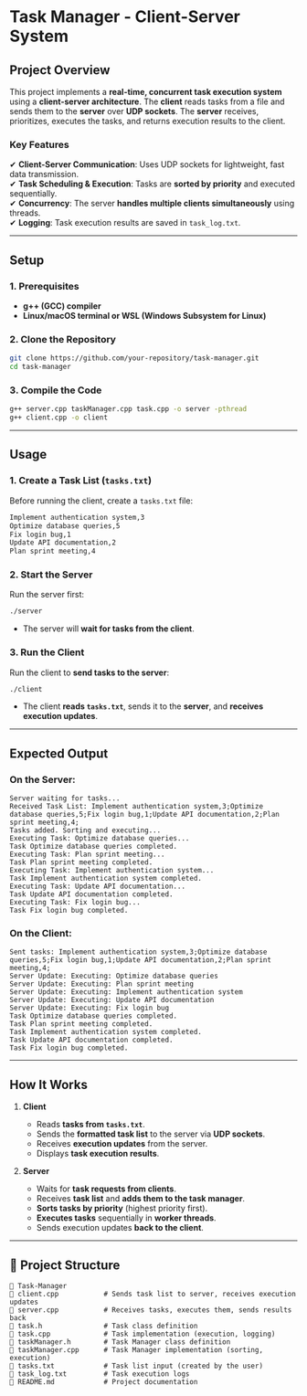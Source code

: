 # Task Manager - Client-Server System

## Project Overview
This project implements a **real-time, concurrent task execution system** using a **client-server architecture**. The **client** reads tasks from a file and sends them to the **server** over **UDP sockets**. The **server** receives, prioritizes, executes the tasks, and returns execution results to the client.

### **Key Features**
✔ **Client-Server Communication**: Uses UDP sockets for lightweight, fast data transmission.  
✔ **Task Scheduling & Execution**: Tasks are **sorted by priority** and executed sequentially.  
✔ **Concurrency**: The server **handles multiple clients simultaneously** using threads.  
✔ **Logging**: Task execution results are saved in `task_log.txt`.  

---

## **Setup**
### **1️. Prerequisites**
- **g++ (GCC) compiler**
- **Linux/macOS terminal or WSL (Windows Subsystem for Linux)**

### **2️. Clone the Repository**
```sh
git clone https://github.com/your-repository/task-manager.git
cd task-manager
```

### **3️. Compile the Code**
```sh
g++ server.cpp taskManager.cpp task.cpp -o server -pthread
g++ client.cpp -o client
```

---

## **Usage**
### **1️. Create a Task List (`tasks.txt`)**
Before running the client, create a `tasks.txt` file:
```txt
Implement authentication system,3
Optimize database queries,5
Fix login bug,1
Update API documentation,2
Plan sprint meeting,4
```

### **2. Start the Server**
Run the server first:
```sh
./server
```
- The server will **wait for tasks from the client**.

### **3. Run the Client**
Run the client to **send tasks to the server**:
```sh
./client
```
- The client **reads `tasks.txt`**, sends it to the **server**, and **receives execution updates**.

---

## **Expected Output**
### **On the Server:**
```
Server waiting for tasks...
Received Task List: Implement authentication system,3;Optimize database queries,5;Fix login bug,1;Update API documentation,2;Plan sprint meeting,4;
Tasks added. Sorting and executing...
Executing Task: Optimize database queries...
Task Optimize database queries completed.
Executing Task: Plan sprint meeting...
Task Plan sprint meeting completed.
Executing Task: Implement authentication system...
Task Implement authentication system completed.
Executing Task: Update API documentation...
Task Update API documentation completed.
Executing Task: Fix login bug...
Task Fix login bug completed.
```

### **On the Client:**
```
Sent tasks: Implement authentication system,3;Optimize database queries,5;Fix login bug,1;Update API documentation,2;Plan sprint meeting,4;
Server Update: Executing: Optimize database queries
Server Update: Executing: Plan sprint meeting
Server Update: Executing: Implement authentication system
Server Update: Executing: Update API documentation
Server Update: Executing: Fix login bug
Task Optimize database queries completed.
Task Plan sprint meeting completed.
Task Implement authentication system completed.
Task Update API documentation completed.
Task Fix login bug completed.
```

---

## **How It Works**
1. **Client**
   - Reads **tasks from `tasks.txt`**.
   - Sends the **formatted task list** to the server via **UDP sockets**.
   - Receives **execution updates** from the server.
   - Displays **task execution results**.

2. **Server**
   - Waits for **task requests from clients**.
   - Receives **task list** and **adds them to the task manager**.
   - **Sorts tasks by priority** (highest priority first).
   - **Executes tasks** sequentially in **worker threads**.
   - Sends execution updates **back to the client**.

---

## 📂 **Project Structure**
```
📂 Task-Manager
🌟 client.cpp           # Sends task list to server, receives execution updates
🌟 server.cpp           # Receives tasks, executes them, sends results back
🌟 task.h               # Task class definition
🌟 task.cpp             # Task implementation (execution, logging)
🌟 taskManager.h        # Task Manager class definition
🌟 taskManager.cpp      # Task Manager implementation (sorting, execution)
🌟 tasks.txt            # Task list input (created by the user)
🌟 task_log.txt         # Task execution logs
🌟 README.md            # Project documentation
```


